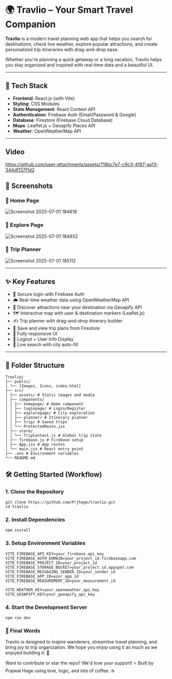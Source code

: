 # 🌍 Travlio – Your Smart Travel Companion

**Travlio** is a modern travel planning web app that helps you search for destinations, check live weather, explore popular attractions, and create personalized trip itineraries with drag-and-drop ease.

Whether you're planning a quick getaway or a long vacation, Travlio helps you stay organized and inspired with real-time data and a beautiful UI.

---

## 🚀 Tech Stack

- **Frontend**: React.js (with Vite)
- **Styling**: CSS Modules
- **State Management**: React Context API
- **Authentication**: Firebase Auth (Email/Password & Google)
- **Database**: Firestore (Firebase Cloud Database)
- **Maps**: Leaflet.js + Geoapify Places API
- **Weather**: OpenWeatherMap API

---

## Video

https://github.com/user-attachments/assets/718bc7e7-c9c3-4f87-aa13-344df137f1d2


## 📸 Screenshots

### 🔹 Home Page  
![Screenshot 2025-07-01 184618](https://github.com/user-attachments/assets/4f0da58d-95aa-482e-a853-1201166f990b)


### 🔹 Explore Page  

![Screenshot 2025-07-01 184932](https://github.com/user-attachments/assets/3b2d2ce5-ad5d-4b4f-8b2d-e33dfc7c1306)


### 🔹 Trip Planner  
![Screenshot 2025-07-01 185112](https://github.com/user-attachments/assets/d882ad6d-4be6-4526-9330-592d89a03e20)

---

## ✨ Key Features

- 🔐 Secure login with Firebase Auth
- 🌦️ Real-time weather data using OpenWeatherMap API
- 📍 Discover attractions near your destination via Geoapify API
- 🗺️ Interactive map with user & destination markers (Leaflet.js)
- ✍️ Trip planner with drag-and-drop itinerary builder
- 📂 Save and view trip plans from Firestore
- 📱 Fully responsive UI
- 💨 Logout + User Info Display
- 🔄 Live search with city auto-fill

---

## 📁 Folder Structure
```
Travlio/
├── public/
│ └── [Images, Icons, index.html]
├── src/
│ ├── assets/ # Static images and media
│ ├── components/
│ │ ├── homepage/ # Home component
│ │ ├── loginpage/ # Login/Register
│ │ ├── explorepage/ # City exploration
│ │ ├── planner/ # Itinerary planner
│ │ ├── trip/ # Saved trips
│ │ └── ProtectedRoute.jsx
│ ├── store/
│ │ └── TripContext.js # Global trip state
│ ├── firebase.js # Firebase setup
│ ├── App.jsx # App routes
│ └── main.jsx # React entry point
├── .env # Environment variables
└── README.md
```

## 🛠️ Getting Started (Workflow)

### 1. Clone the Repository

```
git clone https://github.com/Prjhage/travlio.git
cd travlio
```
### 2. Install Dependencies

```
npm install
```

### 3. Setup Environment Variables

```
VITE_FIREBASE_API_KEY=your_firebase_api_key
VITE_FIREBASE_AUTH_DOMAIN=your_project_id.firebaseapp.com
VITE_FIREBASE_PROJECT_ID=your_project_id
VITE_FIREBASE_STORAGE_BUCKET=your_project_id.appspot.com
VITE_FIREBASE_MESSAGING_SENDER_ID=your_sender_id
VITE_FIREBASE_APP_ID=your_app_id
VITE_FIREBASE_MEASUREMENT_ID=your_measurement_id

VITE_WEATHER_KEY=your_openweather_api_key
VITE_GEOAPIFY_KEY=your_geoapify_api_key
```

### 4. Start the Development Server

```
npm run dev
```

### 🙌 Final Words
Travlio is designed to inspire wanderers, streamline travel planning, and bring joy to trip organization. We hope you enjoy using it as much as we enjoyed building it. 💙

Want to contribute or star the repo? We'd love your support! ⭐
Built by Prajwal Hage using love, logic, and lots of coffee. ☕

